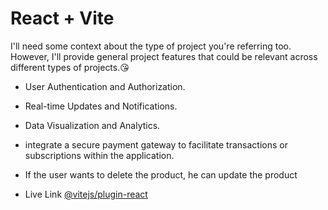 # React + Vite

I'll need some context about the type of project you're referring too. However, I'll provide general project features that could be relevant across different types of projects.😘
 - User Authentication and Authorization. 
 - Real-time Updates and Notifications. 
 - Data Visualization and Analytics. 
 - integrate a secure payment gateway to facilitate transactions or subscriptions within the application. 
 - If the user wants to delete the product, he can update the product

- Live Link [@vitejs/plugin-react](https://github.com/vitejs/vite-plugin-react/blob/main/packages/plugin-react/README.md) 
